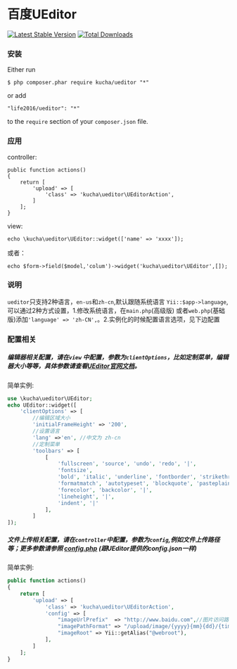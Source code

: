 百度UEditor
===========
[![Latest Stable Version](https://poser.pugx.org/kucha/ueditor/v/stable)](https://packagist.org/packages/kucha/ueditor) [![Total Downloads](https://poser.pugx.org/kucha/ueditor/downloads)](https://packagist.org/packages/kucha/ueditor) 
### 安装
Either run

```
$ php composer.phar require kucha/ueditor "*"
```

or add

```
"life2016/ueditor": "*"
```

to the ```require``` section of your `composer.json` file.

### 应用

controller:  

```
public function actions()
{
    return [
        'upload' => [
            'class' => 'kucha\ueditor\UEditorAction',
        ]
    ];
}
```

view:  

```
echo \kucha\ueditor\UEditor::widget(['name' => 'xxxx']);
```

或者：

```
echo $form->field($model,'colum')->widget('kucha\ueditor\UEditor',[]);
```
### 说明
 `ueditor`只支持2种语言，`en-us`和`zh-cn`,默认跟随系统语言 `Yii::$app->language`,可以通过2种方式设置，1.修改系统语言，在`main.php`(高级版) 或者`web.php`(基础版)添加`'language' => 'zh-CN',`。2.实例化的时候配置语言选项，见下边配置
 
### 配置相关

##### 编辑器相关配置，请在`view` 中配置，参数为`clientOptions`，比如定制菜单，编辑器大小等等，具体参数请查看[UEditor官网文档](http://fex-team.github.io/ueditor/)。

简单实例:  
```php
use \kucha\ueditor\UEditor;
echo UEditor::widget([
    'clientOptions' => [
        //编辑区域大小
        'initialFrameHeight' => '200',
        //设置语言
        'lang' =>'en', //中文为 zh-cn
        //定制菜单
        'toolbars' => [
            [
                'fullscreen', 'source', 'undo', 'redo', '|',
                'fontsize',
                'bold', 'italic', 'underline', 'fontborder', 'strikethrough', 'removeformat',
                'formatmatch', 'autotypeset', 'blockquote', 'pasteplain', '|',
                'forecolor', 'backcolor', '|',
                'lineheight', '|',
                'indent', '|'
            ],
        ]
]);
```

##### 文件上传相关配置，请在`controller`中配置，参数为`config`,例如文件上传路径等；更多参数请参照 [config.php](https://github.com/BigKuCha/yii2-ueditor-widget/blob/master/config.php) (跟UEditor提供的config.json一样)

简单实例:  
```php
public function actions()
{
    return [
        'upload' => [
            'class' => 'kucha\ueditor\UEditorAction',
            'config' => [
                "imageUrlPrefix"  => "http://www.baidu.com",//图片访问路径前缀
                "imagePathFormat" => "/upload/image/{yyyy}{mm}{dd}/{time}{rand:6}" //上传保存路径
                "imageRoot" => Yii::getAlias("@webroot"),
            ],
        ]
    ];
}
```
